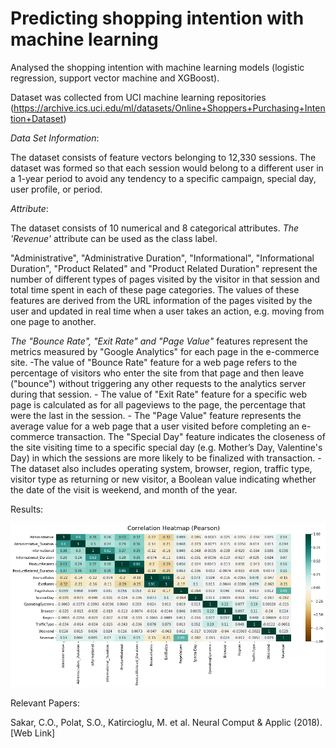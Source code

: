 
# Predicting shopping intention with machine learning

Analysed the shopping intention with machine learning models (logistic regression, support vector machine and XGBoost).


Dataset was collected from UCI machine learning repositories (https://archive.ics.uci.edu/ml/datasets/Online+Shoppers+Purchasing+Intention+Dataset) 

*Data Set Information*:

The dataset consists of feature vectors belonging to 12,330 sessions.
The dataset was formed so that each session
would belong to a different user in a 1-year period to avoid
any tendency to a specific campaign, special day, user
profile, or period.


*Attribute*:

The dataset consists of 10 numerical and 8 categorical attributes.
*The 'Revenue'* attribute can be used as the class label.

"Administrative", "Administrative Duration", "Informational", "Informational Duration", "Product Related" and "Product Related Duration" represent the number of different types of pages visited by the visitor in that session and total time spent in each of these page categories. The values of these features are derived from the URL information of the pages visited by the user and updated in real time when a user takes an action, e.g. moving from one page to another. 

*The "Bounce Rate", "Exit Rate" and "Page Value"* features represent the metrics measured by "Google Analytics" for each page in the e-commerce site. 
        -The value of "Bounce Rate" feature for a web page refers to the percentage of visitors who enter the site from that page and then leave ("bounce") without triggering any other requests to the analytics server during that session. 
         - The value of "Exit Rate" feature for a specific web page is calculated as for all pageviews to the page, the percentage that were the last in the session.
         - The "Page Value" feature represents the average value for a web page that a user visited before completing an e-commerce transaction. The "Special Day" feature indicates the closeness of the site visiting time to a specific special day (e.g. Mother’s Day, Valentine's Day) in which the sessions are more likely to be finalized with transaction. 
         - The dataset also includes operating system, browser, region, traffic type, visitor type as returning or new visitor, a Boolean value indicating whether the date of the visit is weekend, and month of the year.

Results:

![alt text](https://github.com/nasirtrekker/ml-googleanalytics/blob/main/image/pearson_corr.png)



Relevant Papers:

Sakar, C.O., Polat, S.O., Katircioglu, M. et al. Neural Comput & Applic (2018). [Web Link]



